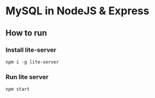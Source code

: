 # MySQL in NodeJS & Express

## How to run

### Install lite-server

`npm i -g lite-server`

### Run lite server

`npm start`

